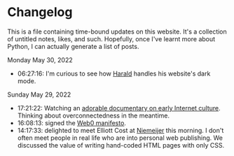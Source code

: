 # Changelog
This is a file containing time-bound updates on this website. It's a collection of untitled notes, likes, and such. Hopefully, once I've learnt more about Python, I can actually generate a list of posts.

Monday May 30, 2022

- 06:27:16: I'm curious to see how [Harald](https://volse.net/~haraldei/) handles his website's dark mode. 

Sunday May 29, 2022

- 17:21:22: Watching an [adorable documentary on early Internet culture](https://youtu.be/PuAbCgGpeog). Thinking about overconnectedness in the meantime. 
-  16:08:13: signed the [Web0 manifesto](https://web0.small-web.org/#zinzy-waleson).
- 14:17:33: delighted to meet Elliott Cost at [Niemeijer](/niemeijer) this morning. I don't often meet people in real life who are into personal web publishing. We discussed the value of writing hand-coded HTML pages with only CSS.